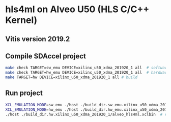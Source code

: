 # hls4ml on Alveo U50 (HLS C/C++ Kernel)
## Vitis version 2019.2
## Compile SDAccel project
```bash
make check TARGET=sw_emu DEVICE=xilinx_u50_xdma_201920_1 all  # software emulation
make check TARGET=hw_emu DEVICE=xilinx_u50_xdma_201920_1 all  # hardware emulation
make TARGET=hw DEVICE=xilinx_u50_xdma_201920_1 all # build
```
## Run project
```bash
XCL_EMULATION_MODE=sw_emu ./host ./build_dir.sw_emu.xilinx_u50_xdma_201920_1/alveo_hls4ml.xclbin  # software emulation
XCL_EMULATION_MODE=hw_emu ./host ./build_dir.hw_emu.xilinx_u50_xdma_201920_1/alveo_hls4ml.xclbin  # hardware emulation
./host ./build_dir.hw.xilinx_u50_xdma_201920_1/alveo_hls4ml.xclbin  # run on U50
```
